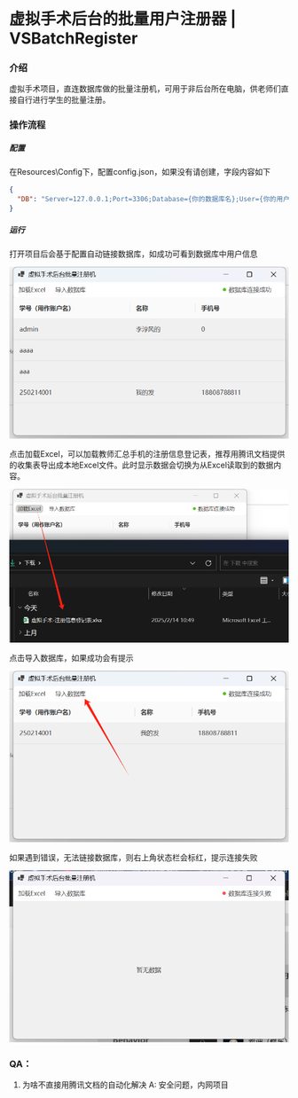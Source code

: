 # 虚拟手术后台的批量用户注册器 | VSBatchRegister

### 介绍

虚拟手术项目，直连数据库做的批量注册机，可用于非后台所在电脑，供老师们直接自行进行学生的批量注册。

### 操作流程

##### 配置 

在Resources\Config下，配置config.json，如果没有请创建，字段内容如下

```json
{
  "DB": "Server=127.0.0.1;Port=3306;Database={你的数据库名};User={你的用户名};Password={你的密码};"
}
```

##### 运行

打开项目后会基于配置自动链接数据库，如成功可看到数据库中用户信息

![1](Img\1.png)

点击加载Excel，可以加载教师汇总手机的注册信息登记表，推荐用腾讯文档提供的收集表导出成本地Excel文件。此时显示数据会切换为从Excel读取到的数据内容。

![2](Img\2.png)

点击导入数据库，如果成功会有提示

![3](Img\3.png)

如果遇到错误，无法链接数据库，则右上角状态栏会标红，提示连接失败

![error](Img\error.png)

### QA：

1. 为啥不直接用腾讯文档的自动化解决	A: 安全问题，内网项目